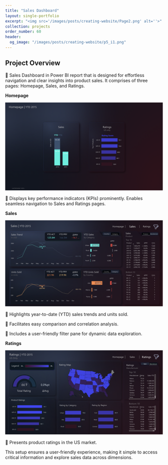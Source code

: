 ```yaml
---
title: "Sales Dashboard"
layout: single-portfolio
excerpt: "<img src='/images/posts/creating-website/Page2.png' alt=''>"
collection: projects
order_number: 60
header: 
  og_image: "/images/posts/creating-website/p5_i1.png"
---
```




## Project Overview

📌 Sales Dashboard in Power BI report that is designed for effortless navigation and clear insights into product sales. It comprises of three pages: Homepage, Sales, and Ratings.



**Homepage**

![](/images/posts/creating-website/Page1.png)

📌 Displays key performance indicators (KPIs) prominently. Enables seamless navigation to Sales and Ratings pages.



**Sales**

![](/images/posts/creating-website/Page2.png)

📌 Highlights year-to-date (YTD) sales trends and units sold.

📌 Facilitates easy comparison and correlation analysis. 

📌 Includes a user-friendly filter pane for dynamic data exploration.



**Ratings**

![](/images/posts/creating-website/Page3.png)

📌 Presents product ratings in the US market.


This setup ensures a user-friendly experience, making it simple to access critical information and explore sales data across dimensions.



<!-- > A brief aside on Git-speak: these periodic indented blocks will explain the terminology that Git uses to help you underst what each Git comm actually does.


To save yourself some time  do this faster, simply press <kbd>Ctrl</kbd>+<kbd>c</kbd>.[^2] -->



<!-- [Link to project on Github](https://github.com/Gauthami25/Spotify-Dashboard/tree/main) -->

